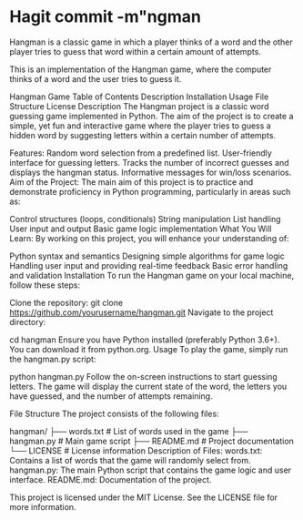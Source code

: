 # Hagit commit -m"ngman
Hangman is a classic game in which a player thinks of a word and the other player tries to guess that word within a certain amount of attempts.

This is an implementation of the Hangman game, where the computer thinks of a word and the user tries to guess it. 


Hangman Game
Table of Contents
Description
Installation
Usage
File Structure
License
Description
The Hangman project is a classic word guessing game implemented in Python. The aim of the project is to create a simple, yet fun and interactive game where the player tries to guess a hidden word by suggesting letters within a certain number of attempts.

Features:
Random word selection from a predefined list.
User-friendly interface for guessing letters.
Tracks the number of incorrect guesses and displays the hangman status.
Informative messages for win/loss scenarios.
Aim of the Project:
The main aim of this project is to practice and demonstrate proficiency in Python programming, particularly in areas such as:

Control structures (loops, conditionals)
String manipulation
List handling
User input and output
Basic game logic implementation
What You Will Learn:
By working on this project, you will enhance your understanding of:

Python syntax and semantics
Designing simple algorithms for game logic
Handling user input and providing real-time feedback
Basic error handling and validation
Installation
To run the Hangman game on your local machine, follow these steps:

Clone the repository:
git clone https://github.com/yourusername/hangman.git
Navigate to the project directory:

cd hangman
Ensure you have Python installed (preferably Python 3.6+). You can download it from python.org.
Usage
To play the game, simply run the hangman.py script:


python hangman.py
Follow the on-screen instructions to start guessing letters. The game will display the current state of the word, the letters you have guessed, and the number of attempts remaining.

File Structure
The project consists of the following files:

hangman/
├── words.txt            # List of words used in the game
├── hangman.py           # Main game script
├── README.md            # Project documentation
└── LICENSE              # License information
Description of Files:
words.txt: Contains a list of words that the game will randomly select from.
hangman.py: The main Python script that contains the game logic and user interface.
README.md: Documentation of the project.

This project is licensed under the MIT License. See the LICENSE file for more information.